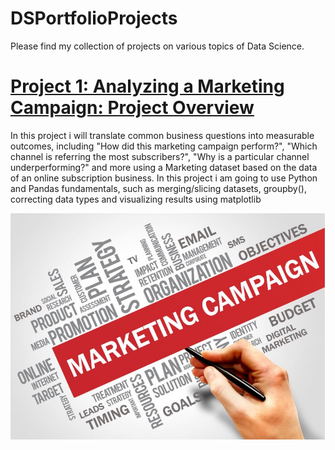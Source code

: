 # DSPortfolioProjects
Please find my collection of projects on various topics of Data Science. 

# [Project 1: Analyzing a Marketing Campaign: Project Overview](https://github.com/DSVivek/DSPortfolioProjects)
In this project i will translate common business questions into measurable outcomes, including "How did this marketing campaign perform?", "Which channel is referring the most subscribers?", "Why is a particular channel underperforming?" and more using a Marketing dataset based on the data of an online subscription business. In this project i am going to use Python and Pandas fundamentals, such as merging/slicing datasets, groupby(), correcting data types and visualizing results using matplotlib

![](images/MC.jpg)
